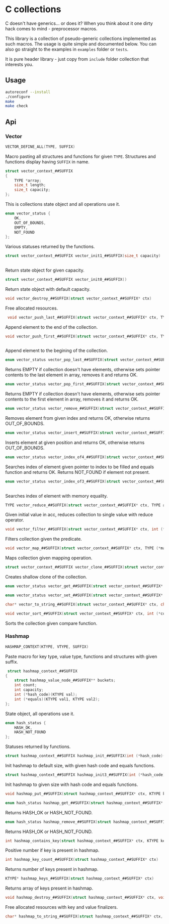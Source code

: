 # C collections

C doesn't have generics... or does it? When you think about it one dirty hack comes to mind - preprocessor macros.

This library is a collection of pseudo-generic collections implemented as such macros. The usage is quite simple
and documented below. You can also go straight to the examples in ```examples``` folder or ```tests```.

It is pure header library - just copy from ```include``` folder collection that interests you.

## Usage

```bash
autoreconf --install
./configure
make
make check
```

## Api

### Vector

```C
VECTOR_DEFINE_ALL(TYPE, SUFFIX)
```

Macro pasting all structures and functions for given ```TYPE```. Structures and functions display having ```SUFFIX``` in name.

```C
struct vector_context_##SUFFIX
{                               
    TYPE *array;                 
    size_t length;               
    size_t capacity;             
};                
```
This is collections state object and all operations use it.


```C
enum vector_status {
    OK,
    OUT_OF_BOUNDS,
    EMPTY,
    NOT_FOUND
};
```
Various statuses returned by the functions.

```C
struct vector_context_##SUFFIX vector_init1_##SUFFIX(size_t capacity)
    
```
Return state object for given capacity.

```C
struct vector_context_##SUFFIX vector_init0_##SUFFIX()
```
Return state object with default capacity.

```C
void vector_destroy_##SUFFIX(struct vector_context_##SUFFIX* ctx)
```

Free allocated resources.


```C
 void vector_push_last_##SUFFIX(struct vector_context_##SUFFIX* ctx, TYPE elem)
```

Append element to the end of the collection.

```C
void vector_push_first_##SUFFIX(struct vector_context_##SUFFIX* ctx, TYPE elem) 
    
```
Append element to the begining of the collection.

```C
enum vector_status vector_pop_last_##SUFFIX(struct vector_context_##SUFFIX* ctx, TYPE* elem)
```
Returns EMPTY if collection doesn't have elements, otherwise sets pointer contents to the last element in array, removes it and returns OK.

```C
enum vector_status vector_pop_first_##SUFFIX(struct vector_context_##SUFFIX* ctx, TYPE* elem)
```
Returns EMPTY if collection doesn't have elements, otherwise sets pointer contents to the first element in array, removes it and returns OK.

```C
enum vector_status vector_remove_##SUFFIX(struct vector_context_##SUFFIX* ctx, int idx, TYPE* elem)  
```

Removes element from given index and returns OK, otherwise returns OUT_OF_BOUNDS.

```C
enum vector_status vector_insert_##SUFFIX(struct vector_context_##SUFFIX* ctx, TYPE elem, int idx)
```

Inserts element at given position and returns OK, otherwise returns OUT_OF_BOUNDS.

```C
enum vector_status vector_index_of4_##SUFFIX(struct vector_context_##SUFFIX* ctx, TYPE elem, int* idx, int (*equals)(TYPE lhs, TYPE rhs))
```

Searches index of element given pointer to index to be filled and equals function and returns OK. Returns NOT_FOUND if element not present.

```C
enum vector_status vector_index_of3_##SUFFIX(struct vector_context_##SUFFIX* ctx, TYPE elem, int* idx) 
    
```

Searches index of element with memory equality.

```C
TYPE vector_reduce_##SUFFIX(struct vector_context_##SUFFIX* ctx, TYPE acc, TYPE (*reduce_op)(TYPE lhs, TYPE rhs))   
```

Given initial value in acc, reduces collection to single value with reduce operator.

```C
void vector_filter_##SUFFIX(struct vector_context_##SUFFIX* ctx, int (*pred)(TYPE elem))
```

Filters collection given the predicate.

```C
void vector_map_##SUFFIX(struct vector_context_##SUFFIX* ctx, TYPE (*map_op)(TYPE elem))  
```

Maps collection given mapping operation.

```C
struct vector_context_##SUFFIX vector_clone_##SUFFIX(struct vector_context_##SUFFIX* ctx)
```

Creates shallow clone of the collection.

```C
enum vector_status vector_get_##SUFFIX(struct vector_context_##SUFFIX* ctx, int idx, TYPE* elem)
```

```C
enum vector_status vector_set_##SUFFIX(struct vector_context_##SUFFIX* ctx, int idx, TYPE elem)
```

```C
char* vector_to_string_##SUFFIX(struct vector_context_##SUFFIX* ctx, char* (*fmt)(TYPE el)) 
```

```C
void vector_sort_##SUFFIX(struct vector_context_##SUFFIX* ctx, int (*compare)(TYPE lhs, TYPE rhs))
```

Sorts the collection given compare function.

### Hashmap

```C
HASHMAP_CONTEXT(KTYPE, VTYPE, SUFFIX)
```
Paste macro for key type, value type, functions and structures with given suffix.

```C
 struct hashmap_context_##SUFFIX                     
{                                                   
    struct hashmap_value_node_##SUFFIX** buckets;   
    int count;                                      
    int capacity;                                   
    int (*hash_code)(KTYPE val);                    
    int (*equals)(KTYPE val1, KTYPE val2);          
};     
```

State object, all operations use it.


```C
enum hash_status {
    HASH_OK,
    HASH_NOT_FOUND
};
```

Statuses returned by functions.

```C
struct hashmap_context_##SUFFIX hashmap_init_##SUFFIX(int (*hash_code)(KTYPE val), int (*equals)(KTYPE val1, KTYPE val2))
```

Init hashmap to default size, with given hash code and equals functions.

```C
struct hashmap_context_##SUFFIX hashmap_init3_##SUFFIX(int (*hash_code)(KTYPE val), int (*equals)(KTYPE val1, KTYPE val2), int size)
```

Init hashmap to given size with hash code and equals functions.

```C
void hashmap_put_##SUFFIX(struct hashmap_context_##SUFFIX* ctx, KTYPE key, VTYPE value)
```

```C
enum hash_status hashmap_get_##SUFFIX(struct hashmap_context_##SUFFIX* ctx, KTYPE key, VTYPE* value)
```

Returns HASH_OK or HASH_NOT_FOUND.


```C
enum hash_status hashmap_remove_##SUFFIX(struct hashmap_context_##SUFFIX* ctx, KTYPE key)
```

Returns HASH_OK or HASH_NOT_FOUND.

```C
int hashmap_contains_key(struct hashmap_context_##SUFFIX* ctx, KTYPE key)
```

Positive number if key is present in hashmap.

```C
int hashmap_key_count_##SUFFIX(struct hashmap_context_##SUFFIX* ctx)
```

Returns number of keys present in hashmap.

```C
KTYPE* hashmap_keys_##SUFFIX(struct hashmap_context_##SUFFIX* ctx)
```

Returns array of keys present in hashmap.

```C
void hashmap_destroy_##SUFFIX(struct hashmap_context_##SUFFIX* ctx, void (*free_key)(), void (*free_value)()) 
```

Free allocated resources with key and value finalizers.

```C
char* hashmap_to_string_##SUFFIX(struct hashmap_context_##SUFFIX* ctx, char* (*key_fmt)(KTYPE key), char* (*value_fmt)(VTYPE value))
```

